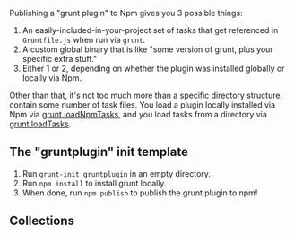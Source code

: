 Publishing a "grunt plugin" to Npm gives you 3 possible things:

1. An easily-included-in-your-project set of tasks that get referenced in `Gruntfile.js` when run via `grunt`.
2. A custom global binary that is like "some version of grunt, plus your specific extra stuff."
3. Either 1 or 2, depending on whether the plugin was installed globally or locally via Npm.

Other than that, it's not too much more than a specific directory structure, contain some number of task files. You load a plugin locally installed via Npm via [grunt.loadNpmTasks](grunt#wiki-grunt-loadNpmTasks), and you load tasks from a directory via [grunt.loadTasks](grunt#wiki-grunt-loadTasks).

## The "gruntplugin" init template
1. Run `grunt-init gruntplugin` in an empty directory.
2. Run `npm install` to install grunt locally.
3. When done, run `npm publish` to publish the grunt plugin to npm!

## Collections